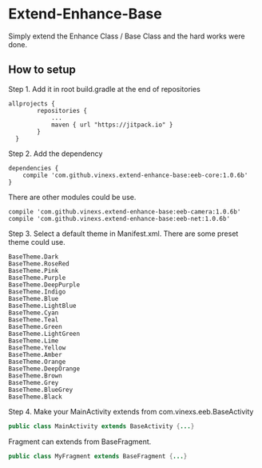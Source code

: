 # Extend-Enhance-Base
Simply extend the Enhance Class / Base Class and the hard works were done.

## How to setup

Step 1. Add it in root build.gradle at the end of repositories
```
allprojects {
		repositories {
			...
			maven { url "https://jitpack.io" }
		}
  }
```
Step 2. Add the dependency
```
dependencies {
	compile 'com.github.vinexs.extend-enhance-base:eeb-core:1.0.6b'
}
```

There are other modules could be use.
```
compile 'com.github.vinexs.extend-enhance-base:eeb-camera:1.0.6b'
compile 'com.github.vinexs.extend-enhance-base:eeb-net:1.0.6b'
```

Step 3. Select a default theme in Manifest.xml. There are some preset theme could use.
```
BaseTheme.Dark
BaseTheme.RoseRed
BaseTheme.Pink
BaseTheme.Purple
BaseTheme.DeepPurple
BaseTheme.Indigo
BaseTheme.Blue
BaseTheme.LightBlue
BaseTheme.Cyan
BaseTheme.Teal
BaseTheme.Green
BaseTheme.LightGreen
BaseTheme.Lime
BaseTheme.Yellow
BaseTheme.Amber
BaseTheme.Orange
BaseTheme.DeepOrange
BaseTheme.Brown
BaseTheme.Grey
BaseTheme.BlueGrey
BaseTheme.Black
```

Step 4. Make your MainActivity extends from com.vinexs.eeb.BaseActivity
```java
public class MainActivity extends BaseActivity {...}
```
Fragment can extends from BaseFragment.
```java
public class MyFragment extends BaseFragment {...}
```








